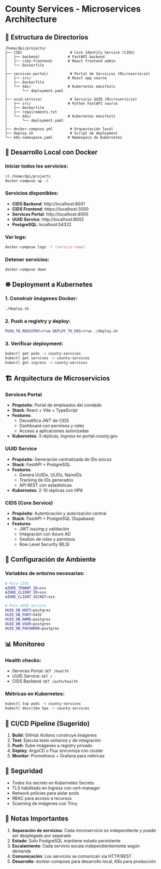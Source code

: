 # County Services - Microservices Architecture

## 📁 Estructura de Directorios

```
/home/dpi/projects/
├── CID/                      # Core Identity Service (CIDS)
│   ├── backend/             # FastAPI backend
│   ├── cids-frontend/       # React frontend admin
│   └── Dockerfile
│
├── services-portal/          # Portal de Servicios (Microservicio)
│   ├── src/                 # React app source
│   ├── Dockerfile          
│   └── k8s/                 # Kubernetes manifests
│       └── deployment.yaml
│
├── uuid-service/             # Servicio UUID (Microservicio)
│   ├── src/                 # Python FastAPI source
│   ├── Dockerfile
│   ├── requirements.txt
│   └── k8s/                 # Kubernetes manifests
│       └── deployment.yaml
│
├── docker-compose.yml        # Orquestación local
├── deploy.sh                 # Script de deployment
└── k8s-namespace.yaml       # Namespace de Kubernetes
```

## 🐳 Desarrollo Local con Docker

### Iniciar todos los servicios:
```bash
cd /home/dpi/projects
docker-compose up -d
```

### Servicios disponibles:
- **CIDS Backend**: http://localhost:8001
- **CIDS Frontend**: https://localhost:3000
- **Services Portal**: http://localhost:4000
- **UUID Service**: http://localhost:8002
- **PostgreSQL**: localhost:54322

### Ver logs:
```bash
docker-compose logs -f [service-name]
```

### Detener servicios:
```bash
docker-compose down
```

## ☸️ Deployment a Kubernetes

### 1. Construir imágenes Docker:
```bash
./deploy.sh
```

### 2. Push a registry y deploy:
```bash
PUSH_TO_REGISTRY=true DEPLOY_TO_K8S=true ./deploy.sh
```

### 3. Verificar deployment:
```bash
kubectl get pods -n county-services
kubectl get services -n county-services
kubectl get ingress -n county-services
```

## 🏗️ Arquitectura de Microservicios

### Services Portal
- **Propósito**: Portal de empleados del condado
- **Stack**: React + Vite + TypeScript
- **Features**: 
  - Decodifica JWT de CIDS
  - Dashboard con permisos y roles
  - Acceso a aplicaciones autorizadas
- **Kubernetes**: 3 réplicas, Ingress en portal.county.gov

### UUID Service
- **Propósito**: Generación centralizada de IDs únicos
- **Stack**: FastAPI + PostgreSQL
- **Features**:
  - Genera UUIDs, ULIDs, NanoIDs
  - Tracking de IDs generados
  - API REST con estadísticas
- **Kubernetes**: 2-10 réplicas con HPA

### CIDS (Core Service)
- **Propósito**: Autenticación y autorización central
- **Stack**: FastAPI + PostgreSQL (Supabase)
- **Features**:
  - JWT issuing y validación
  - Integración con Azure AD
  - Gestión de roles y permisos
  - Row Level Security (RLS)

## 🔧 Configuración de Ambiente

### Variables de entorno necesarias:
```bash
# Para CIDS
AZURE_TENANT_ID=xxx
AZURE_CLIENT_ID=xxx
AZURE_CLIENT_SECRET=xxx

# Para UUID Service
UUID_DB_HOST=postgres
UUID_DB_PORT=5432
UUID_DB_NAME=postgres
UUID_DB_USER=postgres
UUID_DB_PASSWORD=postgres
```

## 📊 Monitoreo

### Health checks:
- Services Portal: `GET /health`
- UUID Service: `GET /`
- CIDS Backend: `GET /auth/health`

### Métricas en Kubernetes:
```bash
kubectl top pods -n county-services
kubectl describe hpa -n county-services
```

## 🚀 CI/CD Pipeline (Sugerido)

1. **Build**: GitHub Actions construye imágenes
2. **Test**: Ejecuta tests unitarios y de integración
3. **Push**: Sube imágenes a registry privado
4. **Deploy**: ArgoCD o Flux sincroniza con cluster
5. **Monitor**: Prometheus + Grafana para métricas

## 🔐 Seguridad

- Todos los secrets en Kubernetes Secrets
- TLS habilitado en Ingress con cert-manager
- Network policies para aislar pods
- RBAC para acceso a recursos
- Scanning de imágenes con Trivy

## 📝 Notas Importantes

1. **Separación de servicios**: Cada microservicio es independiente y puede ser desplegado por separado
2. **Estado**: Solo PostgreSQL mantiene estado persistente
3. **Escalamiento**: Cada servicio escala independientemente según demanda
4. **Comunicación**: Los servicios se comunican via HTTP/REST
5. **Desarrollo**: docker-compose para desarrollo local, K8s para producción